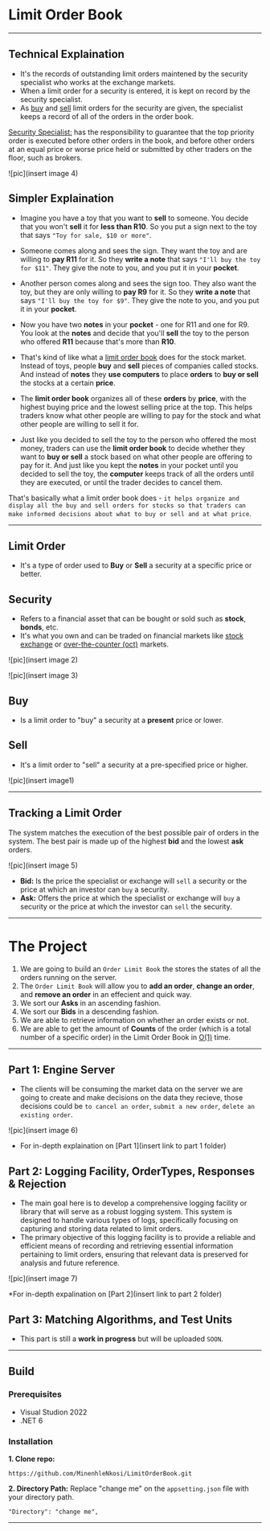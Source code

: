 # Limit Order Book
-----
## Technical Explaination
* It's the records of outstanding limit orders maintened by the security specialist who works at the exchange markets.
* When a limit order for a security is entered, it is kept on record by the security specialist.
* As [buy](https://www.ig.com/za/trading-strategies/buying-and-selling-in-trading-explained-190430) and [sell](https://www.ig.com/za/trading-strategies/buying-and-selling-in-trading-explained-190430) limit orders for the security are given, the specialist keeps a record of all of the orders in the order book.

[Security Specialist:](https://www.investopedia.com/terms/s/specialist.asp) has the responsibility to guarantee that the top priority order is executed before other orders in the book, and before other orders at an equal price or worse price held or submitted by other traders on the floor, such as brokers.

![pic](insert image 4)


## Simpler Explaination
* Imagine you have a toy that you want to **sell** to someone. You decide that you won't **sell** it for **less than R10**. So you put a sign next to the toy that says `"Toy for sale, $10 or more"`.
* Someone comes along and sees the sign. They want the toy and are willing to **pay R11** for it. So they **write a note** that says `"I'll buy the toy for $11"`. They give the note to you, and you put it in your **pocket**.
* Another person comes along and sees the sign too. They also want the toy, but they are only willing to **pay R9** for it. So they **write a note** that says `"I'll buy the toy for $9"`. They give the note to you, and you put it in your **pocket**.
* Now you have two **notes** in your **pocket** - one for R11 and one for R9. You look at the **notes** and decide that you'll **sell** the toy to the person who offered **R11** because that's more than **R10**.

* That's kind of like what a [limit order book](https://www.investopedia.com/terms/l/limitorderbook.asp) does for the stock market. Instead of toys, people **buy** and **sell** pieces of companies called stocks. And instead of **notes** they **use computers** to place **orders** to **buy or sell** the stocks at a certain **price**.
* The **limit order book** organizes all of these **orders** by **price**, with the highest buying price and the lowest selling price at the top. This helps traders know what other people are willing to pay for the stock and what other people are willing to sell it for.
* Just like you decided to sell the toy to the person who offered the most money, traders can use the **limit order book** to decide whether they want to **buy or sell** a stock based on what other people are offering to pay for it. And just like you kept the **notes** in your pocket until you decided to sell the toy, the **computer** keeps track of all the orders until they are executed, or until the trader decides to cancel them.

That's basically what a limit order book does - `it helps organize and display all the buy and sell orders for stocks so that traders can make informed decisions about what to buy or sell and at what price`.

-----
## Limit Order
* It's a type of order used to **Buy** or **Sell** a security at a specific price or better.

## Security
* Refers to a financial asset that can be bought or sold such as **stock**, **bonds**, etc.
* It's what you own and can be traded on financial markets like [stock exchange](https://www.investopedia.com/articles/basics/04/092404.asp) or [over-the-counter (oct)](https://www.forbes.com/advisor/investing/otc-market/) markets.

![pic](insert image 2)

![pic](insert image 3)

## Buy
* Is a limit order to "buy" a security at a **present** price or lower.

## Sell
* It's a limit order to "sell" a security at a pre-specified price or higher.

![pic](insert image1)

-----
## Tracking a Limit Order
The system matches the execution of the best possible pair of orders in the system. The best pair is made up of the highest **bid** and the lowest **ask** orders.

![pic](insert image 5)

* **Bid:** Is the price the specialist or exchange will `sell` a security or the price at which an investor can `buy` a security.
* **Ask:** Offers the price at which the specialist or exchange will `buy` a security or the price at which the investor can `sell` the security.

----
# The Project
1. We are going to build an `Order Limit Book` the stores the states of all the orders running on the server.
2. The `Order Limit Book` will allow you to **add an order**, **change an order**, and **remove an order** in an effecient and quick way.
3. We sort our **Asks** in an ascending fashion.
4. We sort our **Bids** in a descending fashion.
5. We are able to retrieve information on whether an order exists or not.
6. We are able to get the amount of **Counts** of the order (which is a total number of a specific order) in the Limit Order Book in [O(1)](https://www.freecodecamp.org/news/big-o-notation-why-it-matters-and-why-it-doesnt-1674cfa8a23c/) time.

----
## Part 1: Engine Server
* The clients will be consuming the market data on the server we are going to create and make decisions on the data they recieve, those decisions could be `to cancel an order`, `submit a new order`, `delete an existing order`.

![pic](insert image 6)

* For in-depth explaination on [Part 1](insert link to part 1 folder)


## Part 2: Logging Facility, OrderTypes, Responses & Rejection
* The main goal here is to develop a comprehensive logging facility or library that will serve as a robust logging system. This system is designed to handle various types of logs, specifically focusing on capturing and storing data related to limit orders. 
* The primary objective of this logging facility is to provide a reliable and efficient means of recording and retrieving essential information pertaining to limit orders, ensuring that relevant data is preserved for analysis and future reference.

![pic](insert image 7)

*For in-depth expalination on [Part 2](insert link to part 2 folder)

## Part 3: Matching Algorithms, and Test Units
* This part is still a **work in progress** but will be uploaded `SOON`.

-----
## Build

### Prerequisites
* Visual Studion 2022
* .NET 6

### Installation
**1. Clone repo:**

```
https://github.com/MinenhleNkosi/LimitOrderBook.git
```

**2. Directory Path:** Replace "change me" on the `appsetting.json` file with your directory path.

```
"Directory": "change me",
````

------
